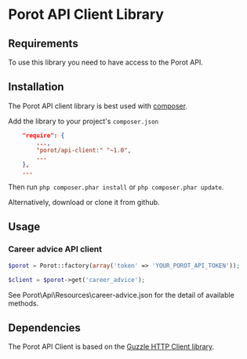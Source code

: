 # Porot API Client Library

## Requirements

To use this library you need to have access to the Porot API.

## Installation

The Porot API client library is best used with [composer](http://getcomposer.org).

Add the library to your project's `composer.json`

``` json
    "require": {
        ...,
    	"porot/api-client:" "~1.0",
    	...
    },
    ...
```

Then run `php composer.phar install` or `php composer.phar update`.

Alternatively, download or clone it from github.

## Usage

### Career advice API client

``` php
$porot = Porot::factory(array('token' => 'YOUR_POROT_API_TOKEN'));

$client = $porot->get('career_advice');
```

See Porot\Api\Resources\career-advice.json for the detail of available methods.

## Dependencies

The Porot API Client is based on the [Guzzle HTTP Client library](http://docs.guzzlephp.org/en/latest/#).
